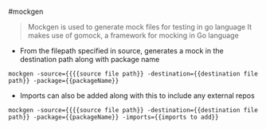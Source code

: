 #mockgen

> Mockgen is used to generate mock files for testing in go language
> It makes use of gomock, a framework for mocking in Go language


- From the filepath specified in source, generates a mock in the destination path along with package name

`mockgen -source={{{{source file path}} -destination={{destination file path}} -package={{packageName}}`

- Imports can also be added along with this to include any external repos

`mockgen -source={{{{source file path}} -destination={{destination file path}} -package={{packageName}} -imports={{imports to add}}`
